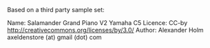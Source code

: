 Based on a third party sample set:

Name: Salamander Grand Piano V2 Yamaha C5
Licence: CC-by http://creativecommons.org/licenses/by/3.0/
Author: Alexander Holm axeldenstore (at) gmail (dot) com

